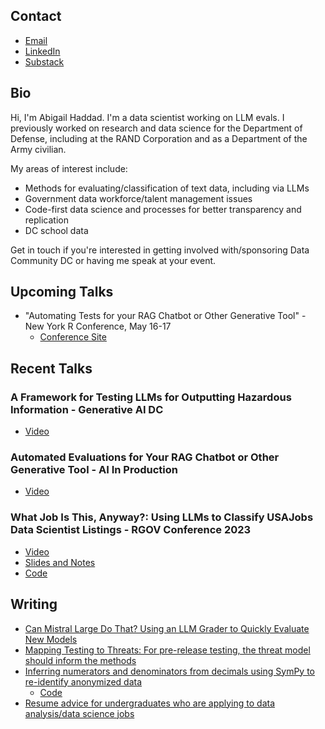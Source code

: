 ## Contact

- [Email](mailto:abigail.haddad@gmail.com)
- [LinkedIn](https://www.linkedin.com/in/abigail-haddad/)
- [Substack](https://presentofcoding.substack.com/)

## Bio

Hi, I'm Abigail Haddad. I'm a data scientist working on LLM evals. I previously worked on research and data science for the Department of Defense, including at the RAND Corporation and as a Department of the Army civilian.

My areas of interest include:

- Methods for evaluating/classification of text data, including via LLMs
- Government data workforce/talent management issues
- Code-first data science and processes for better transparency and replication
- DC school data

Get in touch if you're interested in getting involved with/sponsoring Data Community DC or having me speak at your event.

## Upcoming Talks

- "Automating Tests for your RAG Chatbot or Other Generative Tool" - New York R Conference, May 16-17
  - [Conference Site](https://rstats.ai/nyr?utm_source=landeranalytics)

## Recent Talks

### A Framework for Testing LLMs for Outputting Hazardous Information - Generative AI DC

- [Video](https://www.youtube.com/watch?v=JfHDXICVBNg)

### Automated Evaluations for Your RAG Chatbot or Other Generative Tool - AI In Production

- [Video](https://home.mlops.community/home/videos/automated-evaluations-for-your-rag-chatbot-or-other-generative-tool)

### What Job Is This, Anyway?: Using LLMs to Classify USAJobs Data Scientist Listings - RGOV Conference 2023

- [Video](https://www.youtube.com/watch?v=Wu4vtPMBKLM)
- [Slides and Notes](https://github.com/abigailhaddad/conference_talk_slides)
- [Code](https://github.com/abigailhaddad/usajobs_classification_with_marvin)

## Writing

- [Can Mistral Large Do That? Using an LLM Grader to Quickly Evaluate New Models](https://presentofcoding.substack.com/p/can-mistral-large-do-that-using-an)
- [Mapping Testing to Threats: For pre-release testing, the threat model should inform the methods](https://presentofcoding.substack.com/p/mapping-testing-to-threats)
- [Inferring numerators and denominators from decimals using SymPy to re-identify anonymized data](https://blog.capitaltg.com/ghost/#/editor/post/63d2d6482eaf220001392673)
  - [Code](https://github.com/abigailhaddad/fractionUniqueness)
- [Resume advice for undergraduates who are applying to data analysis/data science jobs](https://github.com/abigailhaddad/slides/blob/main/Creating%20a%20Resume%20for%20Data%20Analysis%20and%20Data%20Science%20Jobs%20as%20an%20Undergraduate.md)